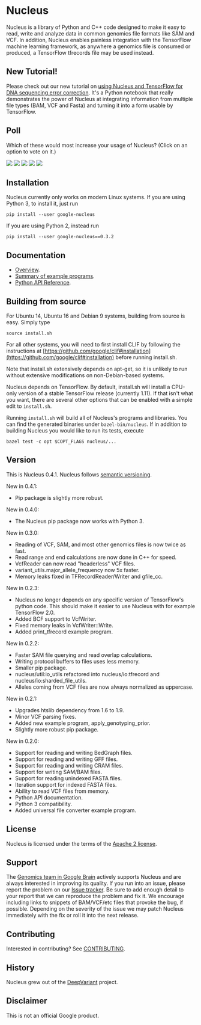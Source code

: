 # Nucleus

Nucleus is a library of Python and C++ code designed to make it easy to
read, write and analyze data in common genomics file formats like SAM and VCF.
In addition, Nucleus enables painless integration with the TensorFlow machine
learning framework, as anywhere a genomics file is consumed or produced, a
TensorFlow tfrecords file may be used instead.

## New Tutorial!

Please check out our new tutorial on
[using Nucleus and TensorFlow for DNA sequencing error correction](https://colab.research.google.com/github/google/nucleus/blob/master/nucleus/examples/dna_sequencing_error_correction.ipynb).
It's a Python notebook that really demonstrates the power of Nucleus at
integrating information from multiple file types (BAM, VCF and Fasta) and
turning it into a form usable by TensorFlow.

## Poll

Which of these would most increase your usage of Nucleus?  (Click on an
option to vote on it.)

[![](https://api.gh-polls.com/poll/01CQSHKQZMV3F2JZ72YYQ28Q4F/Better%20TensorFlow%20integration)](https://api.gh-polls.com/poll/01CQSHKQZMV3F2JZ72YYQ28Q4F/Better%20TensorFlow%20integration/vote)
[![](https://api.gh-polls.com/poll/01CQSHKQZMV3F2JZ72YYQ28Q4F/Spark%20integration)](https://api.gh-polls.com/poll/01CQSHKQZMV3F2JZ72YYQ28Q4F/Spark%20integration/vote)
[![](https://api.gh-polls.com/poll/01CQSHKQZMV3F2JZ72YYQ28Q4F/Beam%20integration)](https://api.gh-polls.com/poll/01CQSHKQZMV3F2JZ72YYQ28Q4F/Beam%20integration/vote)
[![](https://api.gh-polls.com/poll/01CQSHKQZMV3F2JZ72YYQ28Q4F/Improved%20documentation)](https://api.gh-polls.com/poll/01CQSHKQZMV3F2JZ72YYQ28Q4F/Improved%20documentation/vote)
[![](https://api.gh-polls.com/poll/01CQSHKQZMV3F2JZ72YYQ28Q4F/Support%20for%20more%20file%20formats)](https://api.gh-polls.com/poll/01CQSHKQZMV3F2JZ72YYQ28Q4F/Support%20for%20more%20file%20formats/vote)

## Installation

Nucleus currently only works on modern Linux systems.
If you are using Python 3, to install it, just run

```shell
pip install --user google-nucleus
```

If you are using Python 2, instead run

```shell
pip install --user google-nucleus==0.3.2
```

## Documentation

* [Overview](https://github.com/google/nucleus/blob/master/docs/overview.md).
* [Summary of example programs](https://github.com/google/nucleus/blob/master/docs/examples.md).
* [Python API Reference](https://github.com/google/nucleus/blob/master/docs/source/doc_index.md).

## Building from source

For Ubuntu 14, Ubuntu 16 and Debian 9 systems, building from source is easy.
Simply type

```shell
source install.sh
```

For all other systems, you will need to first install CLIF by following
the instructions at [https://github.com/google/clif#installation](https://github.com/google/clif#installation) before running install.sh.

Note that install.sh extensively depends on apt-get, so it is unlikely
to run without extensive modifications on non-Debian-based systems.

Nucleus depends on TensorFlow.  By default, install.sh will
install a CPU-only version of a stable TensorFlow release (currently 1.11).
If that isn't what you want, there are several other options that
can be enabled with a simple edit to ``install.sh``.

Running ``install.sh`` will build all of Nucleus's programs and libraries.
You can find the generated  binaries under ``bazel-bin/nucleus``.  If in
addition to building Nucleus you would like to run its tests, execute

```shell
bazel test -c opt $COPT_FLAGS nucleus/...
```

## Version

This is Nucleus 0.4.1.  Nucleus follows [semantic
versioning](https://semver.org/).

New in 0.4.1:

* Pip package is slightly more robust.

New in 0.4.0:

* The Nucleus pip package now works with Python 3.

New in 0.3.0:

* Reading of VCF, SAM, and most other genomics files is now twice as fast.
* Read range and end calculations are now done in C++ for speed.
* VcfReader can now read "headerless" VCF files.
* variant\_utils.major\_allele\_frequency now 5x faster.
* Memory leaks fixed in TFRecordReader/Writer and gfile\_cc.

New in 0.2.3:

* Nucleus no longer depends on any specific version of TensorFlow's python
  code.  This should make it easier to use Nucleus with for example
  TensorFlow 2.0.
* Added BCF support to VcfWriter.
* Fixed memory leaks in VcfWriter::Write.
* Added print\_tfrecord example program.

New in 0.2.2:

* Faster SAM file querying and read overlap calculations.
* Writing protocol buffers to files uses less memory.
* Smaller pip package.
* nucleus/util:io\_utils refactored into nucleus/io:tfrecord and
nucleus/io:sharded\_file\_utils.
* Alleles coming from VCF files are now always normalized as uppercase.

New in 0.2.1:

* Upgrades htslib dependency from 1.6 to 1.9.
* Minor VCF parsing fixes.
* Added new example program, apply\_genotyping\_prior.
* Slightly more robust pip package.

New in 0.2.0:

* Support for reading and writing BedGraph files.
* Support for reading and writing GFF files.
* Support for reading and writing CRAM files.
* Support for writing SAM/BAM files.
* Support for reading unindexed FASTA files.
* Iteration support for indexed FASTA files.
* Ability to read VCF files from memory.
* Python API documentation.
* Python 3 compatibility.
* Added universal file converter example program.

## License

Nucleus is licensed under the terms of the [Apache 2 license](LICENSE).

## Support

The [Genomics team in Google Brain](https://research.google.com/teams/brain/genomics/)
actively supports Nucleus and are always interested in improving its quality.
If you run into an issue, please report the problem on our [Issue
tracker](https://github.com/google/nucleus/issues). Be sure to add enough
detail to your report that we can reproduce the problem and fix it. We encourage
including links to snippets of BAM/VCF/etc files that provoke the bug, if
possible. Depending on the severity of the issue we may patch Nucleus
immediately with the fix or roll it into the next release.

## Contributing

Interested in contributing? See [CONTRIBUTING](CONTRIBUTING.md).

## History

Nucleus grew out of the [DeepVariant](https://github.com/google/deepvariant)
project.

## Disclaimer

This is not an official Google product.
